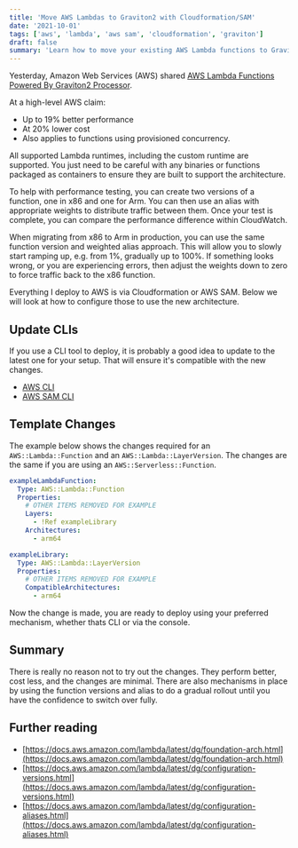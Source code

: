 ```yaml
---
title: 'Move AWS Lambdas to Graviton2 with Cloudformation/SAM'
date: '2021-10-01'
tags: ['aws', 'lambda', 'aws sam', 'cloudformation', 'graviton']
draft: false
summary: 'Learn how to move your existing AWS Lambda functions to Graviton2 easily with Cloudformation/SAM and achieve better performance at a lower cost.'
---
```


Yesterday, Amazon Web Services (AWS) shared [AWS Lambda Functions Powered By Graviton2 Processor](https://aws.amazon.com/blogs/aws/aws-lambda-functions-powered-by-aws-graviton2-processor-run-your-functions-on-arm-and-get-up-to-34-better-price-performance/).

At a high-level AWS claim:

* Up to 19% better performance
* At 20% lower cost
* Also applies to functions using provisioned concurrency.

All supported Lambda runtimes, including the custom runtime are supported. You just need to be careful with any binaries or functions packaged as containers to ensure they are built to support the architecture.

To help with performance testing, you can create two versions of a function, one in x86 and one for Arm. You can then use an alias with appropriate weights to distribute traffic between them. Once your test is complete, you can compare the performance difference within CloudWatch.

When migrating from x86 to Arm in production, you can use the same function version and weighted alias approach. This will allow you to slowly start ramping up, e.g. from 1%, gradually up to 100%. If something looks wrong, or you are experiencing errors, then adjust the weights down to zero to force traffic back to the x86 function.

Everything I deploy to AWS is via Cloudformation or AWS SAM. Below we will look at how to configure those to use the new architecture.

## Update CLIs

If you use a CLI tool to deploy, it is probably a good idea to update to the latest one for your setup. That will ensure it's compatible with the new changes.

* [AWS CLI](https://docs.aws.amazon.com/cli/latest/userguide/cli-chap-install.html)
* [AWS SAM CLI](https://github.com/aws/aws-sam-cli)

## Template Changes

The example below shows the changes required for an `AWS::Lambda::Function` and an `AWS::Lambda::LayerVersion`. The changes are the same if you are using an `AWS::Serverless::Function`. 

```yaml
exampleLambdaFunction:
  Type: AWS::Lambda::Function
  Properties:
    # OTHER ITEMS REMOVED FOR EXAMPLE
    Layers:
      - !Ref exampleLibrary
    Architectures:
      - arm64

exampleLibrary:
  Type: AWS::Lambda::LayerVersion
  Properties:
    # OTHER ITEMS REMOVED FOR EXAMPLE
    CompatibleArchitectures:
      - arm64
```

Now the change is made, you are ready to deploy using your preferred mechanism, whether thats CLI or via the console.

## Summary

There is really no reason not to try out the changes. They perform better, cost less, and the changes are minimal. There are also mechanisms in place by using the function versions and alias to do a gradual rollout until you have the confidence to switch over fully.

## Further reading

* [https://docs.aws.amazon.com/lambda/latest/dg/foundation-arch.html](https://docs.aws.amazon.com/lambda/latest/dg/foundation-arch.html)
* [https://docs.aws.amazon.com/lambda/latest/dg/configuration-versions.html](https://docs.aws.amazon.com/lambda/latest/dg/configuration-versions.html)
* [https://docs.aws.amazon.com/lambda/latest/dg/configuration-aliases.html](https://docs.aws.amazon.com/lambda/latest/dg/configuration-aliases.html)
